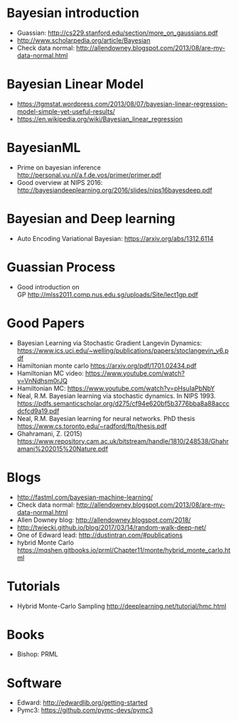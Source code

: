 # Bayesian introduction
* Guassian: http://cs229.stanford.edu/section/more_on_gaussians.pdf
* http://www.scholarpedia.org/article/Bayesian
* Check data normal: http://allendowney.blogspot.com/2013/08/are-my-data-normal.html

# Bayesian Linear Model
* https://tgmstat.wordpress.com/2013/08/07/bayesian-linear-regression-model-simple-yet-useful-results/
* https://en.wikipedia.org/wiki/Bayesian_linear_regression

# BayesianML
* Prime on bayesian inference http://personal.vu.nl/a.f.de.vos/primer/primer.pdf
* Good overview at NIPS 2016: http://bayesiandeeplearning.org/2016/slides/nips16bayesdeep.pdf

# Bayesian and Deep learning
* Auto Encoding Variational Bayesian: https://arxiv.org/abs/1312.6114

# Guassian Process
* Good introduction on GP http://mlss2011.comp.nus.edu.sg/uploads/Site/lect1gp.pdf

# Good Papers
* Bayesian Learning via Stochastic Gradient Langevin Dynamics: https://www.ics.uci.edu/~welling/publications/papers/stoclangevin_v6.pdf
* Hamiltonian monte carlo https://arxiv.org/pdf/1701.02434.pdf
* Hamiltonian MC video: https://www.youtube.com/watch?v=VnNdhsm0rJQ
* Hamiltonian MC: https://www.youtube.com/watch?v=pHsuIaPbNbY
* Neal, R.M. Bayesian learning
via stochastic dynamics. In
NIPS 1993. https://pdfs.semanticscholar.org/d275/cf94e620bf5b3776bba8a88acccdcfcd9a19.pdf
* Neal, R.M. Bayesian learning
for neural networks. PhD
thesis https://www.cs.toronto.edu/~radford/ftp/thesis.pdf
* Ghahramani, Z. (2015) https://www.repository.cam.ac.uk/bitstream/handle/1810/248538/Ghahramani%202015%20Nature.pdf

# Blogs
* http://fastml.com/bayesian-machine-learning/
* Check data normal: http://allendowney.blogspot.com/2013/08/are-my-data-normal.html
* Allen Downey blog:  http://allendowney.blogspot.com/2018/
* http://twiecki.github.io/blog/2017/03/14/random-walk-deep-net/
* One of Edward lead: http://dustintran.com/#publications
* hybrid Monte Carlo https://mqshen.gitbooks.io/prml/Chapter11/monte/hybrid_monte_carlo.html

# Tutorials
* Hybrid Monte-Carlo Sampling http://deeplearning.net/tutorial/hmc.html


# Books
* Bishop: PRML

# Software
* Edward: http://edwardlib.org/getting-started
* Pymc3: https://github.com/pymc-devs/pymc3

